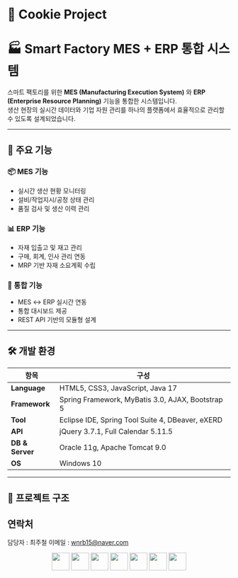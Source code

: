 # 🍪 Cookie Project

# 🏭 Smart Factory MES + ERP 통합 시스템

스마트 팩토리를 위한 **MES (Manufacturing Execution System)** 와 **ERP (Enterprise Resource Planning)** 기능을 통합한 시스템입니다.  
생산 현장의 실시간 데이터와 기업 자원 관리를 하나의 플랫폼에서 효율적으로 관리할 수 있도록 설계되었습니다.

---

## 📌 주요 기능

### 📦 MES 기능
- 실시간 생산 현황 모니터링
- 설비/작업지시/공정 상태 관리
- 품질 검사 및 생산 이력 관리

### 📊 ERP 기능
- 자재 입출고 및 재고 관리
- 구매, 회계, 인사 관리 연동
- MRP 기반 자재 소요계획 수립

### 🔗 통합 기능
- MES ↔ ERP 실시간 연동
- 통합 대시보드 제공
- REST API 기반의 모듈형 설계

---

## 🛠 개발 환경

| 항목 | 구성 |
|------|------|
| **Language** | HTML5, CSS3, JavaScript, Java 17 |
| **Framework** | Spring Framework, MyBatis 3.0, AJAX, Bootstrap 5 |
| **Tool** | Eclipse IDE, Spring Tool Suite 4, DBeaver, eXERD |
| **API** | jQuery 3.7.1, Full Calendar 5.11.5 |
| **DB & Server** | Oracle 11g, Apache Tomcat 9.0 |
| **OS** | Windows 10 |

---

## 📂 프로젝트 구조

## 연락처
담당자 : 최주철
이메일 : wnrb15@naver.com

<p align="center">
  <img src="https://cdn.jsdelivr.net/gh/devicons/devicon/icons/html5/html5-original.svg" height="40" />
  <img src="https://cdn.jsdelivr.net/gh/devicons/devicon/icons/css3/css3-original.svg" height="40" />
  <img src="https://cdn.jsdelivr.net/gh/devicons/devicon/icons/javascript/javascript-original.svg" height="40" />
  <img src="https://cdn.jsdelivr.net/gh/devicons/devicon/icons/java/java-original.svg" height="40" />
  <img src="https://cdn.jsdelivr.net/gh/devicons/devicon/icons/spring/spring-original.svg" height="40" />
  <img src="https://cdn.jsdelivr.net/gh/devicons/devicon/icons/oracle/oracle-original.svg" height="40" />
  <img src="https://cdn.jsdelivr.net/gh/devicons/devicon/icons/apachetomcat/apachetomcat-original.svg" height="40" />
</p>


